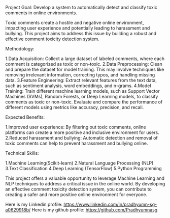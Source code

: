 Project Goal: Develop a system to automatically detect and classify toxic comments in online environments.

Toxic comments create a hostile and negative online environment, impacting user experience and potentially leading to harassment and bullying. This project aims to address this issue by building a robust and effective comment toxicity detection system.

Methodology:


1.Data Acquisition: Collect a large dataset of labeled comments, where each comment is categorized as toxic or non-toxic.
2.Data Preprocessing: Clean and prepare the dataset for model training. This may involve techniques like removing irrelevant information, correcting typos, and handling missing data.
3.Feature Engineering: Extract relevant features from the text data, such as sentiment analysis, word embeddings, and n-grams.
4.Model Training: Train different machine learning models, such as Support Vector Machines (SVMs), Random Forests, or Deep Learning models, to classify comments as toxic or non-toxic. Evaluate and compare the performance of different models using metrics like accuracy, precision, and recall.


Expected Benefits:

1.Improved user experience: By filtering out toxic comments, online platforms can create a more positive and inclusive environment for users.
2.Reduced harassment and bullying: Automatic detection and removal of toxic comments can help to prevent harassment and bullying online.


Technical Skills:

1.Machine Learning(Scikit-learn)
2.Natural Language Processing (NLP)
3.Text Classification
4.Deep Learning (TensorFlow)
5.Python Programming



This project offers a valuable opportunity to leverage Machine Learning and NLP techniques to address a critical issue in the online world. By developing an effective comment toxicity detection system, you can contribute to creating a safer and more positive online environment for everyone.


Here is my Linkedin profile: https://www.linkedin.com/in/pradhyumn-sg-a0629918b/
Here is my github profile: https://github.com/Pradhyumnasg